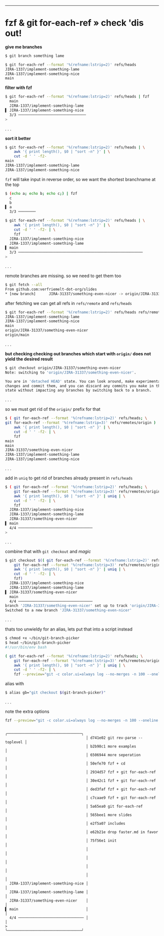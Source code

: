 ---

<!--
* schnelleres auschecken von branches
* filter über branches
* sortierung hier ungünstig - main ist oben
* [n] fix der sortierung
* [n] hinzufügen der remote branches
* [n] auscheck problem
* [n] duplicate mit uniq filter
* [n] mit checkout combinieren
* [n] in ein script verpacken & alias
* [n] preview log für fzf



-->

# fzf & git for-each-ref » check 'dis out!

**give me branches**

```bash
$ git branch something lame
```

```bash
$ git for-each-ref --format '%(refname:lstrip=2)' refs/heads
JIRA-1337/implement-something-lame
JIRA-1337/implement-something-nice
main
```

**filter with fzf**

```bash
$ git for-each-ref --format '%(refname:lstrip=2)' refs/heads | fzf
  main
  JIRA-1337/implement-something-lame
▌ JIRA-1337/implement-something-nice
  3/3 ───────────────────────────────
>
```

. . . 

**sort it better**

```bash
$ git for-each-ref --format '%(refname:lstrip=2)' refs/heads | \
    awk '{ print length(), $0 | "sort -n" }' | \
    cut -d ' ' -f2-
main
JIRA-1337/implement-something-lame
JIRA-1337/implement-something-nice
```

`fzf` will take input in reverse order, so we want the shortest branchname at the top

```bash
$ (echo a; echo b; echo c;) | fzf
  c
  b
▌ a
  3/3 ────────
```

```bash
$ git for-each-ref --format '%(refname:lstrip=2)' refs/heads | \
    awk '{ print length(), $0 | "sort -n" }' | \
    cut -d ' ' -f2- | \
    fzf
  JIRA-1337/implement-something-nice
  JIRA-1337/implement-something-lame
▌ main
  3/3 ─────────────────────────────────────────────────────────
>

```


. . .

remote branches are missing. so we need to get them too

```bash
$ git fetch --all
From github.com:verfriemelt-dot-org/slides
* [new branch]      JIRA-31337/something-even-nicer -> origin/JIRA-31337/something-even-nicer
```

after fetching we can get all refs in `refs/remote` and `refs/heads`
```bash
$ git for-each-ref --format '%(refname:lstrip=2)' refs/heads refs/remotes
JIRA-1337/implement-something-lame
JIRA-1337/implement-something-nice
main
origin/JIRA-31337/something-even-nicer
origin/main
```

. . .

**but checking checking out branches which start with `origin/` does not yield the desired result**
```bash
$ git checkout origin/JIRA-31337/something-even-nicer
Note: switching to 'origin/JIRA-31337/something-even-nicer'.

You are in 'detached HEAD' state. You can look around, make experimental
changes and commit them, and you can discard any commits you make in this
state without impacting any branches by switching back to a branch.
```

. . . 

so we must get rid of the `origin/` prefix for that

```bash
$ ( git for-each-ref --format '%(refname:lstrip=2)' refs/heads; \
git for-each-ref --format '%(refname:lstrip=3)' refs/remotes/origin ) | \
    awk '{ print length(), $0 | "sort -n" }' | \
    cut -d ' ' -f2- | \
    fzf
main
main
JIRA-31337/something-even-nicer
JIRA-1337/implement-something-lame
JIRA-1337/implement-something-nice
```

. . .

add in `uniq` to get rid of branches already present in `refs/heads`

```bash
$ ( git for-each-ref --format '%(refname:lstrip=2)' refs/heads; \
    git for-each-ref --format '%(refname:lstrip=3)' refs/remotes/origin ) | \
    awk '{ print length(), $0 | "sort -n" }' | uniq | \
    cut -d ' ' -f2- | \
    fzf
  JIRA-1337/implement-something-nice
  JIRA-1337/implement-something-lame
  JIRA-31337/something-even-nicer
▌ main
  4/4 ──────────────────────────────────
>
```

. . .

combine that with `git checkout` and _magic_

```bash
$ git checkout $(( git for-each-ref --format '%(refname:lstrip=2)' refs/heads; \
    git for-each-ref --format '%(refname:lstrip=3)' refs/remotes/origin ) | \
    awk '{ print length(), $0 | "sort -n" }' | uniq | \
    cut -d ' ' -f2- | \
    fzf)
  JIRA-1337/implement-something-nice
  JIRA-1337/implement-something-lame
▌ JIRA-31337/something-even-nicer
  main
  4/4 ──────────────────────────────────
branch 'JIRA-31337/something-even-nicer' set up to track 'origin/JIRA-31337/something-even-nicer'.
Switched to a new branch 'JIRA-31337/something-even-nicer'
```

. . . 

thats too unwieldy for an alias, lets put that into a script instead

```bash
$ chmod +x ~/bin/git-branch-picker 
$ head ~/bin/git-branch-picker
#!/usr/bin/env bash

( git for-each-ref --format '%(refname:lstrip=2)' refs/heads; \
    git for-each-ref --format '%(refname:lstrip=3)' refs/remotes/origin ) | \
    awk '{ print length(), $0 | "sort -n" }' | uniq | \
    cut -d ' ' -f2- | \
    fzf --preview="git -c color.ui=always log --no-merges -n 100 --oneline \$( git show-ref {} -s | head -n1 ) --"
```

alias with

```bash
$ alias gb="git checkout $(git-branch-picker)"
```

. . .

note the extra options
```bash
fzf --preview="git -c color.ui=always log --no-merges -n 100 --oneline \$( git show-ref {} -s | head -n1 ) --"
```

```
                                     ╭──────────────────────────────────╮
                                     │ d741e02 git rev-parse --toplevel │
                                     │ b2b98c1 more examples            │
                                     │ 6506944 more seperation          │
                                     │ 50efe70 fzf + cd                 │
                                     │ 2934d57 fzf + git for-each-ref   │
                                     │ 30e42c1 fzf + git for-each-ref   │
                                     │ ded3faf fzf + git for-each-ref   │
                                     │ c7caae9 fzf + git for-each-ref   │
                                     │ 5a65ea0 git for-each-ref         │
                                     │ 565bee1 more slides              │
                                     │ e2f5a07 includes                 │
                                     │ e62b21e drop faster.md in favor  │
                                     │ 75f56e1 init                     │
                                     │                                  │
                                     │                                  │
                                     │                                  │
                                     │                                  │
  JIRA-1337/implement-something-nice │                                  │
  JIRA-1337/implement-something-lame │                                  │
  JIRA-31337/something-even-nicer    │                                  │
▌ main                               │                                  │
  4/4 ────────────────────────────── │                                  │
>                                    ╰──────────────────────────────────╯
```
